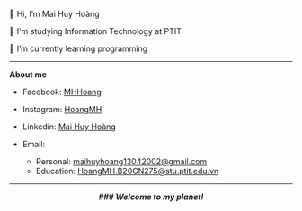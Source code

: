  👋 Hi, I’m Mai Huy Hoàng
 
 🏫 I'm studying Information Technology at PTIT
 
 🌱 I’m currently learning programming
<!-- - 📫 How to reach me: maihuyhoang13042002@gmail.com -->

***

**About me**

- Facebook: [MHHoang](https://www.facebook.com/HoangMH1304)

- Instagram: [HoangMH](https://www.instagram.com/mhhoang1304/)

- Linkedin: [Mai Huy Hoàng](https://www.linkedin.com/in/ho%C3%A0ng-mai-745b31146/)

- Email:
  + Personal: <maihuyhoang13042002@gmail.com>
  + Education: <HoangMH.B20CN275@stu.ptit.edu.vn>

---

<p align="center">
  <em><strong>### Welcome to my planet!</strong></em>
</p>


<!---
HoangMH1304/HoangMH1304 is a ✨ special ✨ repository because its `README.md` (this file) appears on your GitHub profile.
You can click the Preview link to take a look at your changes.
--->
